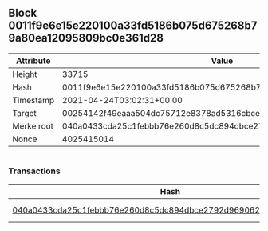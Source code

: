 ## Block 0011f9e6e15e220100a33fd5186b075d675268b79a80ea12095809bc0e361d28

Attribute | Value
--- | ---
Height | 33715
Hash | 0011f9e6e15e220100a33fd5186b075d675268b79a80ea12095809bc0e361d28
Timestamp | 2021-04-24T03:02:31+00:00
Target | 00254142f49eaaa504dc75712e8378ad5316cbcead634704b3734b6271167cc4
Merke root | 040a0433cda25c1febbb76e260d8c5dc894dbce2792d969062adcec9e93b364a
Nonce | 4025415014

```

```

### Transactions

Hash | Amount
--- | ---
[040a0433cda25c1febbb76e260d8c5dc894dbce2792d969062adcec9e93b364a](040a0433cda25c1febbb76e260d8c5dc894dbce2792d969062adcec9e93b364a.md) | 10.00000000 SKEPTI 

